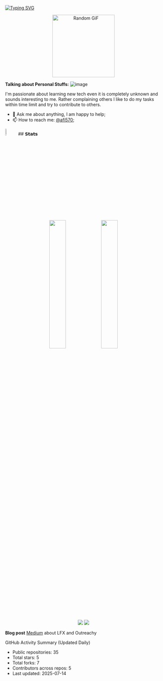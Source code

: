 
<a href="https://github.com/drkostas">
    <img src="https://readme-typing-svg.demolab.com?font=Georgia&size=18&duration=2000&pause=100&multiline=true&width=500&height=80&lines=Hello+I'm+Asif;+%7C+Open+source+%7C+Contributor+From+Bangladesh;CLI+%7C+API+%7C+Bots+%7C+Docker++%7C+UI" alt="Typing SVG" />
</a>
<br/>
  
<p align="center">
  <img height="200" src="https://github-readme-utils.vercel.app/api/gif/anime" alt="Random GiF">
</p>
 
**Talking about Personal Stuffs:** ![image](https://64.media.tumblr.com/93edd69c8d40da06bc3675af6b7c54cf/6a4882f7400b4ba7-b9/s75x75_c1/20e244949b842a7d6add264e62b61cd731f27811.gifv)

I'm passionate about learning new tech even it is completely unknown and sounds interesting to me. Rather complaining others I like to do my tasks within time limit and try to contribute to others.
- 💬 Ask me about anything, I am happy to help;
- 📫 How to reach me: [@afi570](https://www.linkedin.com/in/afi570/);

<img src="https://github.com/images/modules/search/mona-love.png" width="7.5%">
## 𝗦𝘁𝗮𝘁𝘀
<div align="center" > 
<div>
<img src="http://github-profile-summary-cards.vercel.app/api/cards/repos-per-language?username=axif0&theme=github_dark" width="32.5%">
<img src="http://github-profile-summary-cards.vercel.app/api/cards/productive-time?username=axif0&theme=github_dark&utcOffset=8" width="32.5%">
 
</div>

 [![](https://visitcount.itsvg.in/api?id=axif0&icon=0&color=0)](https://visitcount.itsvg.in)
 ![](https://komarev.com/ghpvc/?username=axif0&color=green)
</div>
 
**Blog post** [Medium](https://medium.com/@muhamadasif570/kickstart-your-open-source-journey-a-guide-to-lfx-mentorship-outreachy-and-beyond-90dd5f0f612e) about LFX and Outreachy
 
<!-- https://github.com/feijoes/feijoes/tree/master -->

<!-- https://github.com/PabloLec/website-to-gif-->

<!-- https://user-images.githubusercontent.com/14244685/87203964-90470080-c325-11ea-97b6-2da5a6e0ddbb.gif-->


<!-- STATS:START -->
 GitHub Activity Summary (Updated Daily)

- Public repositories: 35
- Total stars: 5
- Total forks: 7
- Contributors across repos: 5
- Last updated: 2025-07-14

<!-- STATS:END -->